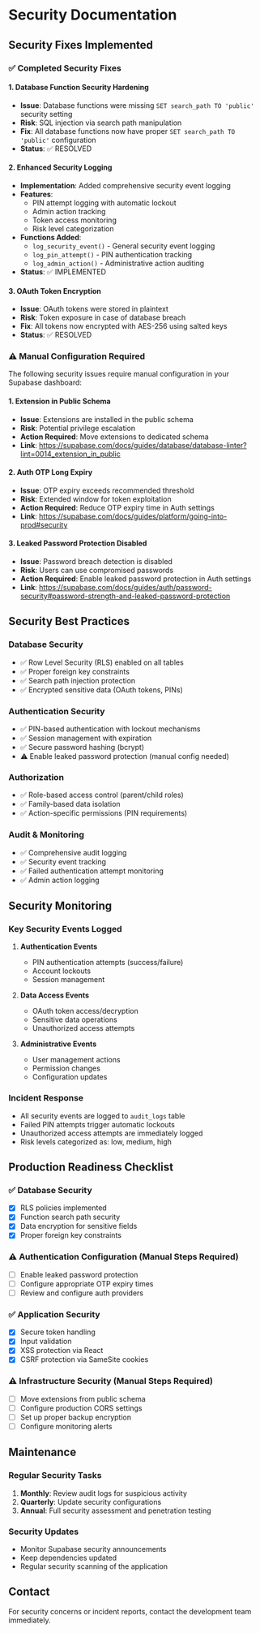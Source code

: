 # Security Documentation

## Security Fixes Implemented

### ✅ Completed Security Fixes

#### 1. Database Function Security Hardening
- **Issue**: Database functions were missing `SET search_path TO 'public'` security setting
- **Risk**: SQL injection via search path manipulation
- **Fix**: All database functions now have proper `SET search_path TO 'public'` configuration
- **Status**: ✅ RESOLVED

#### 2. Enhanced Security Logging
- **Implementation**: Added comprehensive security event logging
- **Features**:
  - PIN attempt logging with automatic lockout
  - Admin action tracking
  - Token access monitoring
  - Risk level categorization
- **Functions Added**:
  - `log_security_event()` - General security event logging
  - `log_pin_attempt()` - PIN authentication tracking
  - `log_admin_action()` - Administrative action auditing
- **Status**: ✅ IMPLEMENTED

#### 3. OAuth Token Encryption
- **Issue**: OAuth tokens were stored in plaintext
- **Risk**: Token exposure in case of database breach
- **Fix**: All tokens now encrypted with AES-256 using salted keys
- **Status**: ✅ RESOLVED

### ⚠️ Manual Configuration Required

The following security issues require manual configuration in your Supabase dashboard:

#### 1. Extension in Public Schema
- **Issue**: Extensions are installed in the public schema
- **Risk**: Potential privilege escalation
- **Action Required**: Move extensions to dedicated schema
- **Link**: https://supabase.com/docs/guides/database/database-linter?lint=0014_extension_in_public

#### 2. Auth OTP Long Expiry
- **Issue**: OTP expiry exceeds recommended threshold
- **Risk**: Extended window for token exploitation
- **Action Required**: Reduce OTP expiry time in Auth settings
- **Link**: https://supabase.com/docs/guides/platform/going-into-prod#security

#### 3. Leaked Password Protection Disabled
- **Issue**: Password breach detection is disabled
- **Risk**: Users can use compromised passwords
- **Action Required**: Enable leaked password protection in Auth settings
- **Link**: https://supabase.com/docs/guides/auth/password-security#password-strength-and-leaked-password-protection

## Security Best Practices

### Database Security
- ✅ Row Level Security (RLS) enabled on all tables
- ✅ Proper foreign key constraints
- ✅ Search path injection protection
- ✅ Encrypted sensitive data (OAuth tokens, PINs)

### Authentication Security
- ✅ PIN-based authentication with lockout mechanisms
- ✅ Session management with expiration
- ✅ Secure password hashing (bcrypt)
- ⚠️ Enable leaked password protection (manual config needed)

### Authorization
- ✅ Role-based access control (parent/child roles)
- ✅ Family-based data isolation
- ✅ Action-specific permissions (PIN requirements)

### Audit & Monitoring
- ✅ Comprehensive audit logging
- ✅ Security event tracking
- ✅ Failed authentication attempt monitoring
- ✅ Admin action logging

## Security Monitoring

### Key Security Events Logged
1. **Authentication Events**
   - PIN authentication attempts (success/failure)
   - Account lockouts
   - Session management

2. **Data Access Events**
   - OAuth token access/decryption
   - Sensitive data operations
   - Unauthorized access attempts

3. **Administrative Events**
   - User management actions
   - Permission changes
   - Configuration updates

### Incident Response
- All security events are logged to `audit_logs` table
- Failed PIN attempts trigger automatic lockouts
- Unauthorized access attempts are immediately logged
- Risk levels categorized as: low, medium, high

## Production Readiness Checklist

### ✅ Database Security
- [x] RLS policies implemented
- [x] Function search path security
- [x] Data encryption for sensitive fields
- [x] Proper foreign key constraints

### ⚠️ Authentication Configuration (Manual Steps Required)
- [ ] Enable leaked password protection
- [ ] Configure appropriate OTP expiry times
- [ ] Review and configure auth providers

### ✅ Application Security
- [x] Secure token handling
- [x] Input validation
- [x] XSS protection via React
- [x] CSRF protection via SameSite cookies

### ⚠️ Infrastructure Security (Manual Steps Required)
- [ ] Move extensions from public schema
- [ ] Configure production CORS settings
- [ ] Set up proper backup encryption
- [ ] Configure monitoring alerts

## Maintenance

### Regular Security Tasks
1. **Monthly**: Review audit logs for suspicious activity
2. **Quarterly**: Update security configurations
3. **Annual**: Full security assessment and penetration testing

### Security Updates
- Monitor Supabase security announcements
- Keep dependencies updated
- Regular security scanning of the application

## Contact
For security concerns or incident reports, contact the development team immediately.